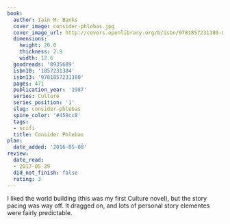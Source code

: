 ```yaml
---
book:
  author: Iain M. Banks
  cover_image: consider-phlebas.jpg
  cover_image_url: http://covers.openlibrary.org/b/isbn/9781857231380-L.jpg
  dimensions:
    height: 20.0
    thickness: 2.9
    width: 12.6
  goodreads: '8935689'
  isbn10: '1857231384'
  isbn13: '9781857231380'
  pages: 471
  publication_year: '1987'
  series: Culture
  series_position: '1'
  slug: consider-phlebas
  spine_color: '#459cc8'
  tags:
  - scifi
  title: Consider Phlebas
plan:
  date_added: '2016-05-08'
review:
  date_read:
  - 2017-05-29
  did_not_finish: false
  rating: 3
---
```


I liked the world building (this was my first Culture novel), but the story pacing was way off. It dragged on, and lots of personal story elementes were fairly predictable.
